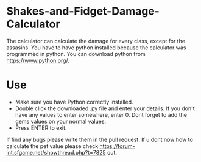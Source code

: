 # Shakes-and-Fidget-Damage-Calculator

The calculator can calculate the damage for every class, except for the assasins.
You have to have python installed because the calculator was programmed in python. You can download python from https://www.python.org/.

# Use 
- Make sure you have Python correctly installed.
- Double click the downloaded .py file and enter your details. If you don't have any values to enter somewhere, enter 0. Dont forget to add the gems values on your normal values.
- Press ENTER to exit. 


If find any bugs please write them in the pull request.
If u dont now how to calculate the pet value please check https://forum-int.sfgame.net/showthread.php?t=7825 out.
